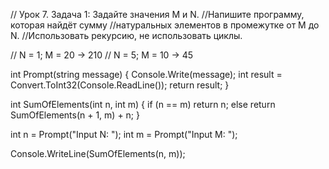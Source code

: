 // Урок 7. Задача 1: Задайте значения M и N. 
//Напишите программу, которая найдёт сумму 
//натуральных элементов в промежутке от M до N. 
//Использовать рекурсию, не использовать циклы.

// N = 1; M = 20 -> 210
// N = 5; M = 10 -> 45


int Prompt(string message)
{
  Console.Write(message);
  int result = Convert.ToInt32(Console.ReadLine());
  return result;
}

int SumOfElements(int n, int m)
{
  if (n == m) return n;
  else return SumOfElements(n + 1, m) + n;
}

int n = Prompt("Input N: ");
int m = Prompt("Input M: ");

Console.WriteLine(SumOfElements(n, m));
